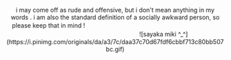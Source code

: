 <p align="center">
i may come off as rude and offensive, but i don't mean anything in my words . i am also the standard definition of a socially awkward person, so please keep that in mind !ㅤ　ㅤ　ㅤ  
 ㅤ　ㅤㅤ　ㅤㅤ　ㅤ　ㅤㅤ　ㅤㅤ　ㅤㅤ　ㅤㅤ　ㅤㅤ　ㅤㅤ　ㅤㅤ　ㅤ　ㅤㅤㅤ![sayaka miki ^_^](https://i.pinimg.com/originals/da/a3/7c/daa37c70d67fdf6cbbf713c80bb507bc.gif)
</p>
